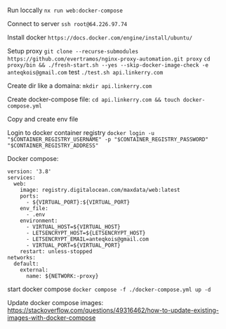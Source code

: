 Run loccally `nx run web:docker-compose`

Connect to server `ssh root@64.226.97.74`

Install docker `https://docs.docker.com/engine/install/ubuntu/`

Setup proxy
`git clone --recurse-submodules https://github.com/evertramos/nginx-proxy-automation.git proxy`
`cd proxy/bin && ./fresh-start.sh --yes --skip-docker-image-check -e anteqkois@gmail.com`
test
`./test.sh api.linkerry.com`

Create dir like a domaina: `mkdir api.linkerry.com`

Create docker-compose file: `cd api.linkerry.com && touch docker-compose.yml`

Copy and create env file

Login to docker container registry
`docker login -u "$CONTAINER_REGISTRY_USERNAME" -p "$CONTAINER_REGISTRY_PASSWORD" "$CONTAINER_REGISTRY_ADDRESS"`

Docker compose:

```
version: '3.8'
services:
  web:
    image: registry.digitalocean.com/maxdata/web:latest
    ports:
      - ${VIRTUAL_PORT}:${VIRTUAL_PORT}
    env_file:
      - .env
    environment:
      - VIRTUAL_HOST=${VIRTUAL_HOST}
      - LETSENCRYPT_HOST=${LETSENCRYPT_HOST}
      - LETSENCRYPT_EMAIL=anteqkois@gmail.com
      - VIRTUAL_PORT=${VIRTUAL_PORT}
    restart: unless-stopped
networks:
  default:
    external:
      name: ${NETWORK:-proxy}
```

start docker compose
`docker compose -f ./docker-compose.yml up -d`

Update docker compose images: https://stackoverflow.com/questions/49316462/how-to-update-existing-images-with-docker-compose
